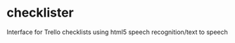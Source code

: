 checklister
===========

Interface for Trello checklists using html5 speech recognition/text to speech
